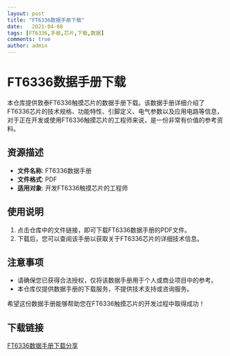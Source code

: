 ```yaml
---
layout: post
title: "FT6336数据手册下载"
date:   2021-04-08
tags: [FT6336,手册,芯片,下载,数据]
comments: true
author: admin
---
```

# FT6336数据手册下载

本仓库提供敦泰FT6336触摸芯片的数据手册下载。该数据手册详细介绍了FT6336芯片的技术规格、功能特性、引脚定义、电气参数以及应用电路等信息，对于正在开发或使用FT6336触摸芯片的工程师来说，是一份非常有价值的参考资料。

## 资源描述

- **文件名称**: FT6336数据手册
- **文件格式**: PDF
- **适用对象**: 开发FT6336触摸芯片的工程师

## 使用说明

1. 点击仓库中的文件链接，即可下载FT6336数据手册的PDF文件。
2. 下载后，您可以查阅该手册以获取关于FT6336芯片的详细技术信息。

## 注意事项

- 请确保您已获得合法授权，仅将该数据手册用于个人或商业项目中的参考。
- 本仓库仅提供数据手册的下载服务，不提供技术支持或咨询服务。

希望这份数据手册能够帮助您在FT6336触摸芯片的开发过程中取得成功！

## 下载链接

[FT6336数据手册下载分享](https://pan.quark.cn/s/a60055e340d1)